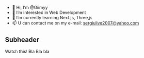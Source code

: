 - 👋 Hi, I’m @Giimyy
- 👀 I’m interested in Web Development
- 🌱 I’m currently learning Next.js, Three,js
- 📫 U can contact me on my e-mail: sergiulive2007@yahoo.com

## Subheader

Watch this!
Bla Bla bla

<!---
Giimyy/Giimyy is a ✨ special ✨ repository because its `README.md` (this file) appears on your GitHub profile.
You can click the Preview link to take a look at your changes.
--->
